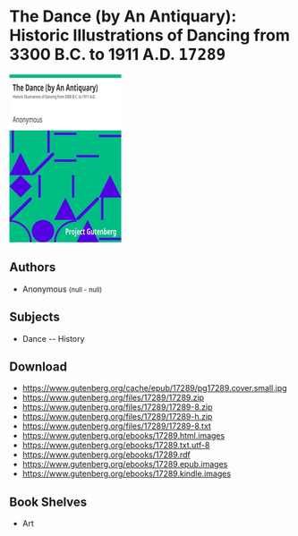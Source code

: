 # The Dance (by An Antiquary): Historic Illustrations of Dancing from 3300 B.C. to 1911 A.D. <kbd>17289</kbd>

![](./cover.medium.jpg "")

## Authors


 - Anonymous <small>(null - null)</small>

## Subjects


 - Dance -- History

## Download


 - https://www.gutenberg.org/cache/epub/17289/pg17289.cover.small.jpg
 - https://www.gutenberg.org/files/17289/17289.zip
 - https://www.gutenberg.org/files/17289/17289-8.zip
 - https://www.gutenberg.org/files/17289/17289-h.zip
 - https://www.gutenberg.org/files/17289/17289-8.txt
 - https://www.gutenberg.org/ebooks/17289.html.images
 - https://www.gutenberg.org/ebooks/17289.txt.utf-8
 - https://www.gutenberg.org/ebooks/17289.rdf
 - https://www.gutenberg.org/ebooks/17289.epub.images
 - https://www.gutenberg.org/ebooks/17289.kindle.images

## Book Shelves


 - Art
